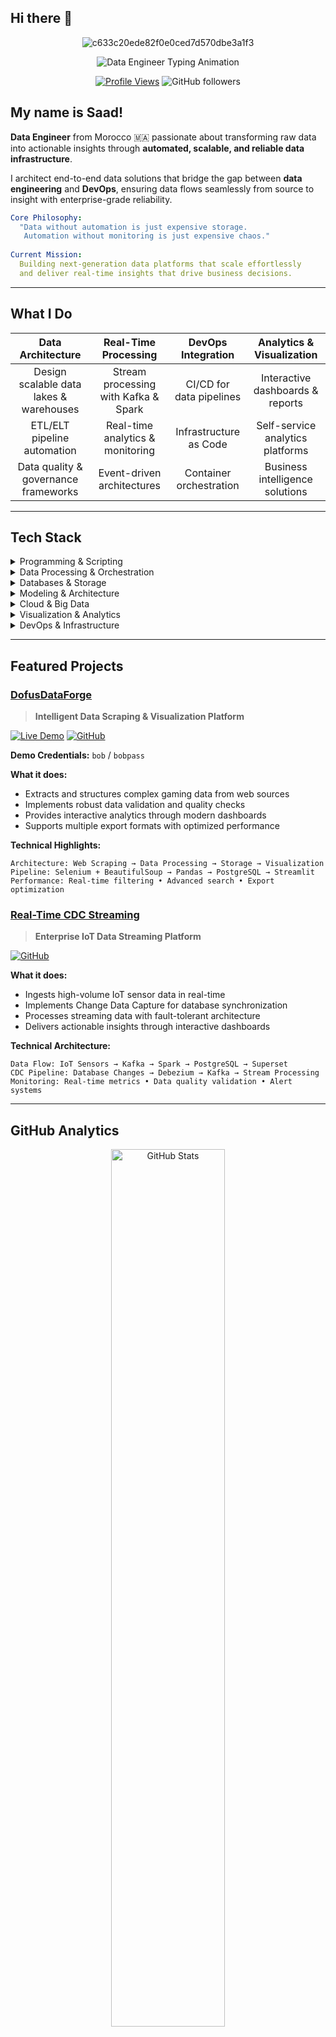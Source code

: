 ## Hi there 👋
<div align="center">

![c633c20ede82f0e0ced7d570dbe3a1f3](https://user-images.githubusercontent.com/70382532/138322189-2db8df52-9dcb-40a0-88a8-c365466bd33d.gif)

<img src="https://readme-typing-svg.herokuapp.com?font=Fira+Code&size=26&duration=3000&pause=800&color=2E86AB&center=true&vCenter=true&width=900&height=80&lines=Data+Engineer+%7C+Real-Time+Analytics+Expert;Building+Scalable+Data+Pipelines+%F0%9F%9A%80;Python+%E2%80%A2+Kafka+%E2%80%A2+Spark+%E2%80%A2+Docker+Master;Turning+Raw+Data+Into+Business+Intelligence+%E2%9A%A1" alt="Data Engineer Typing Animation" />

<br>

[![Profile Views](https://komarev.com/ghpvc/?username=saadkhalmadani5&label=Profile%20Views&color=blueviolet&style=for-the-badge)](https://github.com/saadkhalmadani)
![GitHub followers](https://img.shields.io/github/followers/saadkhalmadani?style=for-the-badge&color=orange&labelColor=black)

</div>


## My name is Saad! 

**Data Engineer** from Morocco 🇲🇦 passionate about transforming raw data into actionable insights through **automated, scalable, and reliable data infrastructure**.

I architect end-to-end data solutions that bridge the gap between **data engineering** and **DevOps**, ensuring data flows seamlessly from source to insight with enterprise-grade reliability.

```yaml
Core Philosophy:
  "Data without automation is just expensive storage.
   Automation without monitoring is just expensive chaos."
   
Current Mission:
  Building next-generation data platforms that scale effortlessly
  and deliver real-time insights that drive business decisions.
```

---

## What I Do

<div align="left">

| **Data Architecture** | **Real-Time Processing** | **DevOps Integration** | **Analytics & Visualization** |
|:---:|:---:|:---:|:---:|
| Design scalable data lakes & warehouses | Stream processing with Kafka & Spark | CI/CD for data pipelines | Interactive dashboards & reports |
| ETL/ELT pipeline automation | Real-time analytics & monitoring | Infrastructure as Code | Self-service analytics platforms |
| Data quality & governance frameworks | Event-driven architectures | Container orchestration | Business intelligence solutions |

</div>

---

## Tech Stack  

<details>
<summary>Programming & Scripting</summary>
<br>
<p align="left">
<img src="https://img.shields.io/badge/Python-3776AB?style=for-the-badge&logo=python&logoColor=white" alt="Python"/> 
<img src="https://img.shields.io/badge/Bash-4EAA25?style=for-the-badge&logo=gnu-bash&logoColor=white" alt="Bash"/>
</p>
</details>

<details>
<summary>Data Processing & Orchestration</summary>
<br>
<p align="left">
<img src="https://img.shields.io/badge/Apache_Spark-E25A1C?style=for-the-badge&logo=apache-spark&logoColor=white" alt="Spark"/> 
<img src="https://img.shields.io/badge/Kafka-231F20?style=for-the-badge&logo=apache-kafka&logoColor=white" alt="Kafka"/> 
<img src="https://img.shields.io/badge/Kylin-0078D4?style=for-the-badge&logoColor=white" alt="Kylin"/> 
<img src="https://img.shields.io/badge/Pandas-150458?style=for-the-badge&logo=pandas&logoColor=white" alt="Pandas"/> 
<img src="https://img.shields.io/badge/Polars-CD792C?style=for-the-badge&logoColor=white" alt="Polars"/> 
<img src="https://img.shields.io/badge/PySpark-E25A1C?style=for-the-badge&logo=apache-spark&logoColor=white" alt="PySpark"/> 
<img src="https://img.shields.io/badge/NumPy-013243?style=for-the-badge&logo=numpy&logoColor=white" alt="NumPy"/> 
<img src="https://img.shields.io/badge/Airflow-017CEE?style=for-the-badge&logo=apache-airflow&logoColor=white" alt="Airflow"/>
</p>
</details>

<details>
<summary>Databases & Storage</summary>
<br>
<p align="left">
<img src="https://img.shields.io/badge/PostgreSQL-316192?style=for-the-badge&logo=postgresql&logoColor=white" alt="PostgreSQL"/> 
<img src="https://img.shields.io/badge/MySQL-005C84?style=for-the-badge&logo=mysql&logoColor=white" alt="MySQL"/> 
<img src="https://img.shields.io/badge/MongoDB-4EA94B?style=for-the-badge&logo=mongodb&logoColor=white" alt="MongoDB"/> 
<img src="https://img.shields.io/badge/Redis-DC382D?style=for-the-badge&logo=redis&logoColor=white" alt="Redis"/> 
<img src="https://img.shields.io/badge/Apache_Hive-FDEE21?style=for-the-badge&logoColor=black" alt="Hive"/>
</p>
</details>

<details>
<summary>Modeling & Architecture</summary>
<br>
<p align="left">
<img src="https://img.shields.io/badge/Snowflake_Schema-29B5E8?style=for-the-badge&logoColor=white" alt="Snowflake Schema"/> 
<img src="https://img.shields.io/badge/Dimensional_Modeling-00A0E4?style=for-the-badge&logoColor=white" alt="Dimensional Modeling"/> 
<img src="https://img.shields.io/badge/ETL_ELT-FF6B6B?style=for-the-badge&logoColor=white" alt="ETL/ELT"/> 
<img src="https://img.shields.io/badge/Data_Mesh-FF6B6B?style=for-the-badge&logoColor=white" alt="Data Mesh"/>
</p>
</details>

<details>
<summary>Cloud & Big Data</summary>
<br>

<details>
<summary>&emsp;Cloud Providers</summary>
<br>
<p align="left">
&emsp;<img src="https://img.shields.io/badge/Azure-0078D4?style=for-the-badge&logo=microsoft-azure&logoColor=white" alt="Azure"/> 
&emsp;<img src="https://img.shields.io/badge/GCP-F9AB00?style=for-the-badge&logo=googlecloud&logoColor=white" alt="GCP"/> 
</p>
</details>

<details>
<summary>&emsp;Azure Data Services</summary>
<br>
<p align="left">
&emsp;<img src="https://img.shields.io/badge/Azure_Data_Lake-0078D4?style=for-the-badge&logo=microsoft-azure&logoColor=white" alt="Azure Data Lake"/>
&emsp;<img src="https://img.shields.io/badge/Azure_SQL_Database-0078D4?style=for-the-badge&logo=microsoft-azure&logoColor=white" alt="Azure SQL Database"/>
&emsp;<img src="https://img.shields.io/badge/Azure_Cosmos_DB-0078D4?style=for-the-badge&logo=microsoft-azure&logoColor=white" alt="Azure Cosmos DB"/>
&emsp;<img src="https://img.shields.io/badge/Azure_Databricks-F16726?style=for-the-badge&logo=databricks&logoColor=white" alt="Azure Databricks"/>
&emsp;<img src="https://img.shields.io/badge/Azure_Synapse_Analytics-0078D4?style=for-the-badge&logo=microsoft-azure&logoColor=white" alt="Azure Synapse Analytics"/>
&emsp;<img src="https://img.shields.io/badge/Azure_Data_Factory-0078D4?style=for-the-badge&logo=microsoft-azure&logoColor=white" alt="Azure Data Factory"/>
&emsp;<img src="https://img.shields.io/badge/Azure_Blob_Storage-0078D4?style=for-the-badge&logo=microsoft-azure&logoColor=white" alt="Azure Blob Storage"/>
&emsp;<img src="https://img.shields.io/badge/Azure_Functions-0078D4?style=for-the-badge&logo=microsoft-azure&logoColor=white" alt="Azure Functions"/>
&emsp;<img src="https://img.shields.io/badge/Azure_Key_Vault-0078D4?style=for-the-badge&logo=microsoft-azure&logoColor=white" alt="Azure Key Vault"/>
&emsp;<img src="https://img.shields.io/badge/Azure_Event_Hubs-0078D4?style=for-the-badge&logo=microsoft-azure&logoColor=white" alt="Azure Event Hubs"/>
&emsp;<img src="https://img.shields.io/badge/Azure_Logic_Apps-0078D4?style=for-the-badge&logo=microsoft-azure&logoColor=white" alt="Azure Logic Apps"/>
</p>
</details>

<details>
<summary>&emsp;Big Data</summary>
<br>
<p align="left">
&emsp;<img src="https://img.shields.io/badge/Hadoop-66CCFF?style=for-the-badge&logo=apache-hadoop&logoColor=black" alt="Hadoop"/>
</p>
</details>

</details>


<details>
<summary>Visualization & Analytics</summary>
<br>
<p align="left">
<img src="https://img.shields.io/badge/Power_BI-F2C811?style=for-the-badge&logo=powerbi&logoColor=black" alt="Power BI"/> 
<img src="https://img.shields.io/badge/Apache_Superset-20A7C9?style=for-the-badge&logoColor=white" alt="Superset"/> 
<img src="https://img.shields.io/badge/Matplotlib-3776AB?style=for-the-badge&logoColor=white" alt="Matplotlib"/> 
<img src="https://img.shields.io/badge/Seaborn-3776AB?style=for-the-badge&logoColor=white" alt="Seaborn"/> 
<img src="https://img.shields.io/badge/Plotly-3F4F75?style=for-the-badge&logo=plotly&logoColor=white" alt="Plotly"/> 
<img src="https://img.shields.io/badge/Dash-008DE4?style=for-the-badge&logo=dash&logoColor=white" alt="Dash"/> 
<img src="https://img.shields.io/badge/Streamlit-FF4B4B?style=for-the-badge&logo=streamlit&logoColor=white" alt="Streamlit"/>
</p>
</details>

<details>
<summary>DevOps & Infrastructure</summary>
<br>
<p align="left">
<img src="https://img.shields.io/badge/Docker-2496ED?style=for-the-badge&logo=docker&logoColor=white" alt="Docker"/> 
<img src="https://img.shields.io/badge/Kubernetes-326CE5?style=for-the-badge&logo=kubernetes&logoColor=white" alt="Kubernetes"/> 
<img src="https://img.shields.io/badge/Git-F05032?style=for-the-badge&logo=git&logoColor=white" alt="Git"/> 
<img src="https://img.shields.io/badge/GitHub_Actions-2088FF?style=for-the-badge&logo=github-actions&logoColor=white" alt="GitHub Actions"/> 
<img src="https://img.shields.io/badge/GitLab_CI/CD-FC6D26?style=for-the-badge&logo=gitlab&logoColor=white" alt="GitLab CI/CD"/> 
<img src="https://img.shields.io/badge/Terraform-7B42BC?style=for-the-badge&logo=terraform&logoColor=white" alt="Terraform"/>
</p>
</details>

---

## Featured Projects

### [DofusDataForge](https://github.com/saadkhalmadani/DofusDataForge-project)
> **Intelligent Data Scraping & Visualization Platform**

<div align="left">

[![Live Demo](https://img.shields.io/badge/%20Live%20Demo-FF4B4B?style=for-the-badge&logo=streamlit&logoColor=white)](https://dofusdataforge-project.streamlit.app/)
[![GitHub](https://img.shields.io/badge/%20Source%20Code-181717?style=for-the-badge&logo=github&logoColor=white)](https://github.com/saadkhalmadani/DofusDataForge-project)

**Demo Credentials:** `bob` / `bobpass`

**What it does:**
- Extracts and structures complex gaming data from web sources
- Implements robust data validation and quality checks
- Provides interactive analytics through modern dashboards
- Supports multiple export formats with optimized performance

**Technical Highlights:**
```
Architecture: Web Scraping → Data Processing → Storage → Visualization
Pipeline: Selenium + BeautifulSoup → Pandas → PostgreSQL → Streamlit
Performance: Real-time filtering • Advanced search • Export optimization
```

</div>

### [Real-Time CDC Streaming](https://github.com/saadkhalmadani/realtime-cdc-streaming-project)
> **Enterprise IoT Data Streaming Platform**

<div align="left">

[![GitHub](https://img.shields.io/badge/%20Source%20Code-181717?style=for-the-badge&logo=github&logoColor=white)](https://github.com/saadkhalmadani/realtime-cdc-streaming-project)

**What it does:**
- Ingests high-volume IoT sensor data in real-time
- Implements Change Data Capture for database synchronization  
- Processes streaming data with fault-tolerant architecture
- Delivers actionable insights through interactive dashboards

**Technical Architecture:**
```
Data Flow: IoT Sensors → Kafka → Spark → PostgreSQL → Superset
CDC Pipeline: Database Changes → Debezium → Kafka → Stream Processing
Monitoring: Real-time metrics • Data quality validation • Alert systems
```

</div>

---

## GitHub Analytics  

<div align="center">

  <!-- GitHub Stats -->
  <img width="60%" src="https://github-readme-stats.vercel.app/api?username=saadkhalmadani&show_icons=true&theme=tokyonight&hide_border=true&count_private=true&include_all_commits=true&cache_seconds=86400" alt="GitHub Stats" />

  <br/>

  <!-- GitHub Streak -->
  <img width="60%" src="https://github-readme-streak-stats.herokuapp.com?user=saadkhalmadani&theme=tokyonight&hide_border=true" alt="GitHub Streak" />

  <br/>

  <!-- Top Languages -->
  <img width="45%" src="https://github-readme-stats.vercel.app/api/top-langs/?username=saadkhalmadani&layout=compact&theme=tokyonight&hide_border=true&langs_count=6&cache_seconds=86400" alt="Top Languages" />

</div>



---

## Currently Exploring  

<div align="left">

| Focus Area | Technologies | Learning Path |
|:---:|:---:|:---:|
| **Cloud-Native** | Kubernetes • Terraform | Container orchestration |
| **Data Mesh** | Kafka • Event Streaming | Distributed data architecture |  
</div>

---

<div align="left">  
  <h3>Let's Connect & Build Something Amazing!</h3>
  
  [![LinkedIn](https://img.shields.io/badge/LinkedIn-0077B5?style=for-the-badge&logo=linkedin&logoColor=white)](https://www.linkedin.com/in/saad-khalmadani)

</div>
